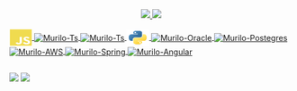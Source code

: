 <div align="center">
  <a href="https://github.com/murilodamarioo">
  <img height="150em" src="https://github-readme-stats.vercel.app/api?username=murilodamarioo&show_icons=true&theme=cobalt&include_all_commits=false&count_private=true"/>
  <img height="150em" src="https://github-readme-stats.vercel.app/api/top-langs/?username=murilodamarioo&layout=compact&langs_count=7&theme=cobalt"/>
</div>
  
 <div style="display: inline_block"><br>
  <img align="center" alt="Murilo-Js" height="30" width="40" src="https://raw.githubusercontent.com/devicons/devicon/master/icons/javascript/javascript-plain.svg">
  <img align="center" alt="Murilo-Ts" height="30" width="40" src="https://cdn.jsdelivr.net/gh/devicons/devicon/icons/typescript/typescript-original.svg" />
  <img align="center" alt="Murilo-Ts" height="30" width="40" src="https://cdn.jsdelivr.net/gh/devicons/devicon/icons/java/java-original.svg" />
  <img align="center" alt="Murilo-Python" height="30" width="40" src="https://raw.githubusercontent.com/devicons/devicon/master/icons/python/python-original.svg">
  <img align="center" alt="Murilo-Oracle" height=50" width="60" src="https://cdn.jsdelivr.net/gh/devicons/devicon/icons/oracle/oracle-original.svg" />
  <img align="center" alt="Murilo-Postegres" height="30" width="40" src="https://cdn.jsdelivr.net/gh/devicons/devicon/icons/postgresql/postgresql-original.svg" />
  <img align="center" alt="Murilo-AWS" height="50" width="60" src="https://cdn.jsdelivr.net/gh/devicons/devicon/icons/amazonwebservices/amazonwebservices-original-wordmark.svg" />
  <img align="center" alt="Murilo-Spring" height="30" width="40" src="https://cdn.jsdelivr.net/gh/devicons/devicon/icons/spring/spring-original.svg" />       
  <img align="center" alt="Murilo-Angular" height="30" width="40" src="https://cdn.jsdelivr.net/gh/devicons/devicon/icons/angularjs/angularjs-original.svg" />
 </div>
  
  ##
  
 <div> 
  <a href = "mailto:murilo.gcdamario@gmail.com"><img src="https://img.shields.io/badge/-Gmail-%23333?style=for-the-badge&logo=gmail&logoColor=white" target="_blank"></a>
  <a href="https://www.linkedin.com/in/murilodamario/" target="_blank"><img src="https://img.shields.io/badge/-LinkedIn-%230077B5?style=for-the-badge&logo=linkedin&logoColor=white" target="_blank"></a> 
</div>
